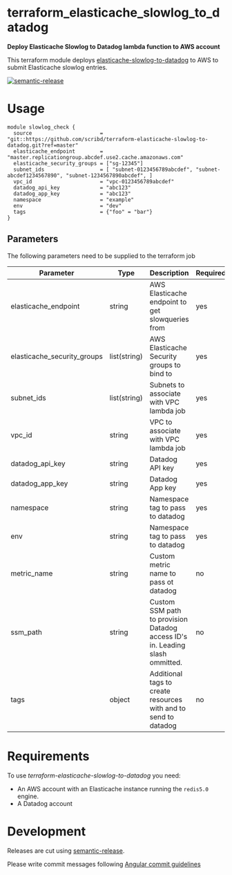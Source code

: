 # terraform_elasticache_slowlog_to_datadog

**Deploy Elasticache Slowlog to Datadog lambda function to AWS account**

This terraform module deploys [elasticache-slowlog-to-datadog](https://github.com/scribd/elasticache-slowlog-to-datadog)
to AWS to submit Elasticache slowlog entries. 

[![semantic-release](https://img.shields.io/badge/%20%20%F0%9F%93%A6%F0%9F%9A%80-semantic--release-e10079.svg)](https://github.com/semantic-release/semantic-release)

# Usage

```
module slowlog_check {
  source                      = "git::https://github.com/scribd/terraform-elasticache-slowlog-to-datadog.git?ref=master"
  elasticache_endpoint        = "master.replicationgroup.abcdef.use2.cache.amazonaws.com"
  elasticache_security_groups = ["sg-12345"]
  subnet_ids                  = [ "subnet-0123456789abcdef", "subnet-abcdef1234567890", "subnet-1234567890abcdef", ]
  vpc_id                      = "vpc-0123456789abcdef"
  datadog_api_key             = "abc123"
  datadog_app_key             = "abc123"
  namespace                   = "example"
  env                         = "dev"
  tags                        = {"foo" = "bar"}
}
```

## Parameters

The following parameters need to be supplied to the terraform job

Parameter                   | Type         | Description                                                                  | Required | Default
----------------------------|--------------|------------------------------------------------------------------------------|----------|---------
elasticache_endpoint        | string       | AWS Elasticache endpoint to get slowqueries from                             | yes      | -
elasticache_security_groups | list(string) | AWS Elasticache Security groups to bind to                                   | yes      | []
subnet_ids                  | list(string) | Subnets to associate with VPC lambda job                                     | yes      | -
vpc_id                      | string       | VPC to associate with VPC lambda job                                         | yes      | -
datadog_api_key             | string       | Datadog API key                                                              | yes      | -
datadog_app_key             | string       | Datadog App key                                                              | yes      | -
namespace                   | string       | Namespace tag to pass to datadog                                             | yes      | -
env                         | string       | Namespace tag to pass to datadog                                             | yes      | -
metric_name                 | string       | Custom metric name to pass ot datadog                                        | no       | "elasticache.slowlog"
ssm_path                    | string       | Custom SSM path to provision Datadog access ID's in. Leading slash ommitted. | no       | "slowlog_check"
tags                        | object       | Additional tags to create resources with and to send to datadog              | no       | {}

# Requirements

To use *terraform-elasticache-slowlog-to-datadog* you need:

- An AWS account with an Elasticache instance running the `redis5.0` engine.
- A Datadog account

# Development

Releases are cut using [semantic-release](https://github.com/semantic-release/semantic-release).

Please write commit messages following [Angular commit guidelines](https://github.com/angular/angular.js/blob/master/DEVELOPERS.md#-git-commit-guidelines)
